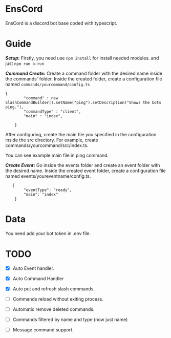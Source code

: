# EnsCord

EnsCord is a discord bot base coded with typescript.

# Guide

***Setup:***
Firstly, you need use ```npm install``` for install needed modules.
and just ```npm run b-run```

***Command Create:***
Create a command folder with the desired name inside the commands' folder. Inside the created folder, create a
configuration file named ```commands/yourcommand/config.ts```

```
{
        "command" : new SlashCommandBuilder().setName("ping").setDescription("Shows the bots ping."),
        "commandType" : "client",
        "main" : "index",
        
    }
```

After configuring, create the main file you specified in the configuration inside the src directory. For example, create
commands/yourcommand/src/index.ts.

You can see example main file in ping command.

***Create Event:***
Go inside the events folder and create an event folder with the desired name. Inside the created event folder, create a
configuration file named events/youreventname/config.ts.

``` 
   {
        "eventType": "ready",
        "main": "index"
    }
 ```

# Data

You need add your bot token in .env file.

# TODO

- [x] Auto Event handler.
- [x] Auto Command Handler
- [x] Auto put and refresh slash commands.
- [ ] Commands reload without exiting process.
- [ ] Automatic remove deleted commands.
- [ ] Commands filtered by name and type (now just name)
- [ ] Message command support.

